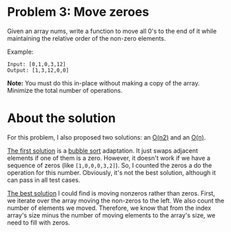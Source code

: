 # Problem 3: Move zeroes
Given an array nums, write a function to move all 0's to the end of it while maintaining the relative order of the non-zero elements.

Example:

```
Input: [0,1,0,3,12]
Output: [1,3,12,0,0]
```

**Note:**
You must do this in-place without making a copy of the array.
Minimize the total number of operations.


# About the solution
For this problem, I also proposed two solutions: an [O(n2)](solution_optional.py) and an [O(n)](solution.py). 

[The first solution](solution_optional.py) is a [bubble sort](https://en.wikipedia.org/wiki/Bubble_sort) adaptation. It just swaps adjacent elements if one of them is a zero. However, it doesn't work if we have a sequence of zeros (like `[1,0,0,0,3,2]`). So, I counted the zeros a do the operation for this number. Obviously, it's not the best solution, although it can pass in all test cases.

[The best solution](solution.py) I could find is moving nonzeros rather than zeros. First, we iterate over the array moving the non-zeros to the left. We also count the number of elements we moved. Therefore, we know that from the index array's size minus the number of moving elements to the array's size, we need to fill with zeros.  